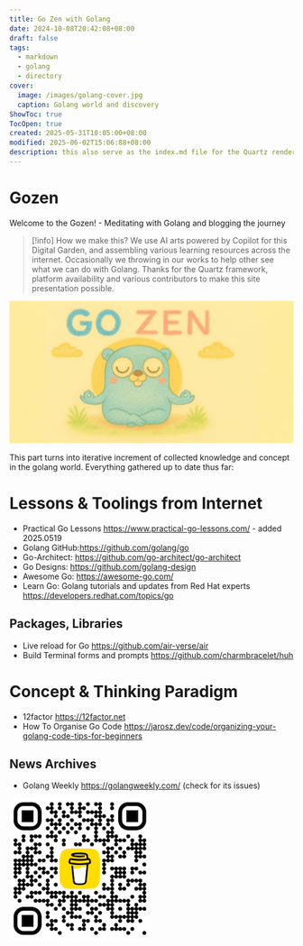 ```yaml
---
title: Go Zen with Golang
date: 2024-10-08T20:42:08+08:00
draft: false
tags:
  - markdown
  - golang
  - directory
cover:
  image: /images/golang-cover.jpg
  caption: Golang world and discovery
ShowToc: true
TocOpen: true
created: 2025-05-31T10:05:00+08:00
modified: 2025-06-02T15:06:88+08:00
description: this also serve as the index.md file for the Quartz rendering
---
```


# Gozen
Welcome to the Gozen! - Meditating with Golang and blogging the journey

> [!info] How we make this?
> We use AI arts powered by Copilot for this Digital Garden, and assembling various learning resources across the internet. Occasionally we throwing in our works to help other see what we can do with Golang. Thanks for the Quartz framework, platform availability and various contributors to make this site presentation possible.

![Gozen-dev](./images/gozen-expd.jpg)

This part turns into iterative increment of collected knowledge and concept
in the golang world. Everything gathered up to date thus far:

# Lessons & Toolings from Internet
- Practical Go Lessons <https://www.practical-go-lessons.com/> - added 2025.0519
- Golang GitHub:<https://github.com/golang/go>
- Go-Architect: <https://github.com/go-architect/go-architect>
- Go Designs: <https://github.com/golang-design>
- Awesome Go: <https://awesome-go.com/>
- Learn Go: Golang tutorials and updates from Red Hat experts https://developers.redhat.com/topics/go

## Packages, Libraries
- Live reload for Go <https://github.com/air-verse/air>
- Build Terminal forms and prompts <https://github.com/charmbracelet/huh>

# Concept & Thinking Paradigm
- 12factor <https://12factor.net>
- How To Organise Go Code <https://jarosz.dev/code/organizing-your-golang-code-tips-for-beginners>

## News Archives
- Golang Weekly <https://golangweekly.com/> (check for its issues)






[![Buy Me a Coffee](./images/bmc_qr.png)](https://www.buymeacoffee.com/divineforge)
